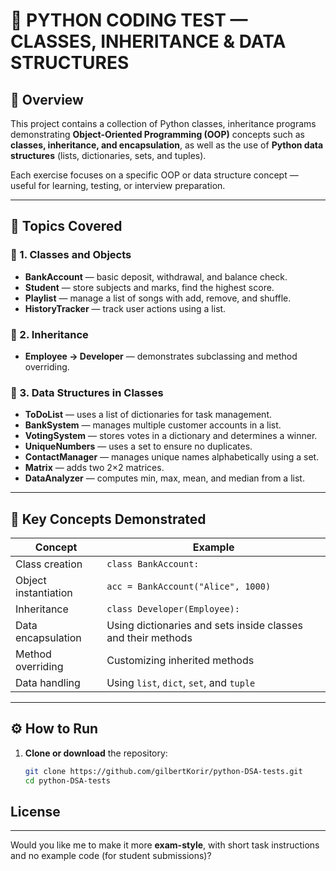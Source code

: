 # 🐍 PYTHON CODING TEST — CLASSES, INHERITANCE & DATA STRUCTURES

## 📘 Overview
This project contains a collection of Python classes, inheritance  programs demonstrating **Object-Oriented Programming (OOP)** concepts such as **classes, inheritance, and encapsulation**, as well as the use of **Python data structures** (lists, dictionaries, sets, and tuples).

Each exercise focuses on a specific OOP or data structure concept — useful for learning, testing, or interview preparation.

---

## 🧱 Topics Covered

### 🔹 1. Classes and Objects
- **BankAccount** — basic deposit, withdrawal, and balance check.
- **Student** — store subjects and marks, find the highest score.
- **Playlist** — manage a list of songs with add, remove, and shuffle.
- **HistoryTracker** — track user actions using a list.

### 🔹 2. Inheritance
- **Employee → Developer** — demonstrates subclassing and method overriding.

### 🔹 3. Data Structures in Classes
- **ToDoList** — uses a list of dictionaries for task management.
- **BankSystem** — manages multiple customer accounts in a list.
- **VotingSystem** — stores votes in a dictionary and determines a winner.
- **UniqueNumbers** — uses a set to ensure no duplicates.
- **ContactManager** — manages unique names alphabetically using a set.
- **Matrix** — adds two 2×2 matrices.
- **DataAnalyzer** — computes min, max, mean, and median from a list.

---

## 🧩 Key Concepts Demonstrated
| Concept | Example |
|----------|----------|
| Class creation | `class BankAccount:` |
| Object instantiation | `acc = BankAccount("Alice", 1000)` |
| Inheritance | `class Developer(Employee):` |
| Data encapsulation | Using dictionaries and sets inside classes and their methods|
| Method overriding | Customizing inherited methods |
| Data handling | Using `list`, `dict`, `set`, and `tuple` |

---

## ⚙️ How to Run

1. **Clone or download** the repository:
   ```bash
   git clone https://github.com/gilbertKorir/python-DSA-tests.git
   cd python-DSA-tests


## License

---
Would you like me to make it more **exam-style**, with short task instructions and no example code (for student submissions)?
